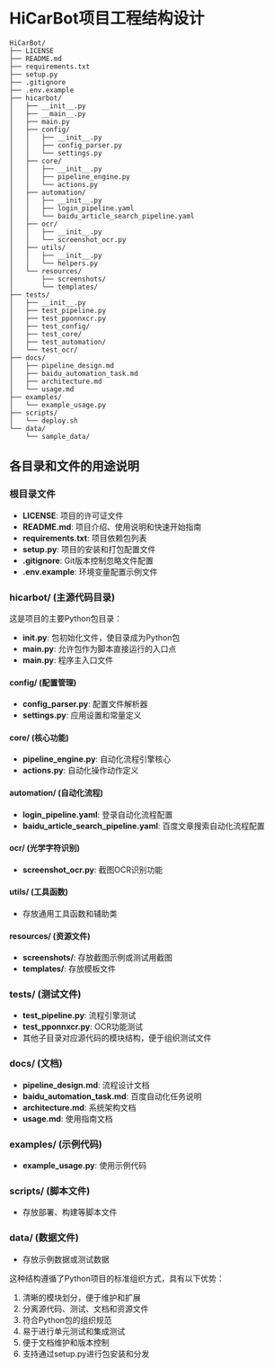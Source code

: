 # HiCarBot项目工程结构设计

```
HiCarBot/
├── LICENSE
├── README.md
├── requirements.txt
├── setup.py
├── .gitignore
├── .env.example
├── hicarbot/
│   ├── __init__.py
│   ├── __main__.py
│   ├── main.py
│   ├── config/
│   │   ├── __init__.py
│   │   ├── config_parser.py
│   │   └── settings.py
│   ├── core/
│   │   ├── __init__.py
│   │   ├── pipeline_engine.py
│   │   └── actions.py
│   ├── automation/
│   │   ├── __init__.py
│   │   ├── login_pipeline.yaml
│   │   └── baidu_article_search_pipeline.yaml
│   ├── ocr/
│   │   ├── __init__.py
│   │   └── screenshot_ocr.py
│   ├── utils/
│   │   ├── __init__.py
│   │   └── helpers.py
│   └── resources/
│       ├── screenshots/
│       └── templates/
├── tests/
│   ├── __init__.py
│   ├── test_pipeline.py
│   ├── test_pponnxcr.py
│   ├── test_config/
│   ├── test_core/
│   ├── test_automation/
│   └── test_ocr/
├── docs/
│   ├── pipeline_design.md
│   ├── baidu_automation_task.md
│   ├── architecture.md
│   └── usage.md
├── examples/
│   └── example_usage.py
├── scripts/
│   └── deploy.sh
└── data/
    └── sample_data/
```

## 各目录和文件的用途说明

### 根目录文件
- **LICENSE**: 项目的许可证文件
- **README.md**: 项目介绍、使用说明和快速开始指南
- **requirements.txt**: 项目依赖包列表
- **setup.py**: 项目的安装和打包配置文件
- **.gitignore**: Git版本控制忽略文件配置
- **.env.example**: 环境变量配置示例文件

### hicarbot/ (主源代码目录)
这是项目的主要Python包目录：

- **__init__.py**: 包初始化文件，使目录成为Python包
- **__main__.py**: 允许包作为脚本直接运行的入口点
- **main.py**: 程序主入口文件

#### config/ (配置管理)
- **config_parser.py**: 配置文件解析器
- **settings.py**: 应用设置和常量定义

#### core/ (核心功能)
- **pipeline_engine.py**: 自动化流程引擎核心
- **actions.py**: 自动化操作动作定义

#### automation/ (自动化流程)
- **login_pipeline.yaml**: 登录自动化流程配置
- **baidu_article_search_pipeline.yaml**: 百度文章搜索自动化流程配置

#### ocr/ (光学字符识别)
- **screenshot_ocr.py**: 截图OCR识别功能

#### utils/ (工具函数)
- 存放通用工具函数和辅助类

#### resources/ (资源文件)
- **screenshots/**: 存放截图示例或测试用截图
- **templates/**: 存放模板文件

### tests/ (测试文件)
- **test_pipeline.py**: 流程引擎测试
- **test_pponnxcr.py**: OCR功能测试
- 其他子目录对应源代码的模块结构，便于组织测试文件

### docs/ (文档)
- **pipeline_design.md**: 流程设计文档
- **baidu_automation_task.md**: 百度自动化任务说明
- **architecture.md**: 系统架构文档
- **usage.md**: 使用指南文档

### examples/ (示例代码)
- **example_usage.py**: 使用示例代码

### scripts/ (脚本文件)
- 存放部署、构建等脚本文件

### data/ (数据文件)
- 存放示例数据或测试数据

这种结构遵循了Python项目的标准组织方式，具有以下优势：
1. 清晰的模块划分，便于维护和扩展
2. 分离源代码、测试、文档和资源文件
3. 符合Python包的组织规范
4. 易于进行单元测试和集成测试
5. 便于文档维护和版本控制
6. 支持通过setup.py进行包安装和分发